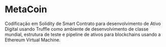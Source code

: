 # MetaCoin

Codificação em Solidity de  Smart Contrato para desenvolvimento de Ativo Digital usando Truffle como ambiente de desenvolvimento de classe mundial, 
estrutura de teste e pipeline de ativos para blockchains usando a Ethereum Virtual Machine.
